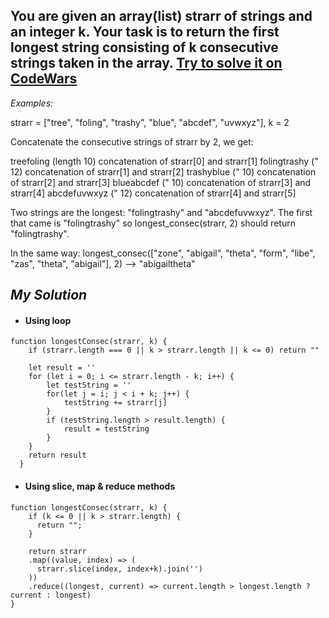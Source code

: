 **You are given an array(list) strarr of strings and an integer k. Your task is to return the first longest string consisting of k consecutive strings taken in the array.**
<u>[Try to solve it on CodeWars](https://www.codewars.com/kata/56a5d994ac971f1ac500003e/javascript)</u>
---------------
*Examples:*

strarr = ["tree", "foling", "trashy", "blue", "abcdef", "uvwxyz"], k = 2

Concatenate the consecutive strings of strarr by 2, we get:

treefoling   (length 10)  concatenation of strarr[0] and strarr[1]
folingtrashy ("      12)  concatenation of strarr[1] and strarr[2]
trashyblue   ("      10)  concatenation of strarr[2] and strarr[3]
blueabcdef   ("      10)  concatenation of strarr[3] and strarr[4]
abcdefuvwxyz ("      12)  concatenation of strarr[4] and strarr[5]

Two strings are the longest: "folingtrashy" and "abcdefuvwxyz".
The first that came is "folingtrashy" so 
longest_consec(strarr, 2) should return "folingtrashy".

In the same way:
longest_consec(["zone", "abigail", "theta", "form", "libe", "zas", "theta", "abigail"], 2) --> "abigailtheta"

***My Solution***
--------------------------------
- #### Using loop
```
function longestConsec(strarr, k) {
    if (strarr.length === 0 || k > strarr.length || k <= 0) return ""

    let result = ''
    for (let i = 0; i <= strarr.length - k; i++) {
        let testString = ''
        for(let j = i; j < i + k; j++) {
            testString += strarr[j]
        }
        if (testString.length > result.length) {
            result = testString
        }
    }
    return result
  }
```

- #### Using slice, map & reduce methods
```
function longestConsec(strarr, k) {
    if (k <= 0 || k > strarr.length) {
      return "";
    }
    
    return strarr
    .map((value, index) => (
      strarr.slice(index, index+k).join('')
    ))
    .reduce((longest, current) => current.length > longest.length ? current : longest)
}
```

